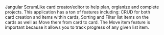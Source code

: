 Jangular ScrumLike card creator/editor to help plan, orgianize and complete projects.  This application has a ton of features including:  CRUD for both card creation and items within cards, Sorting and Filter list items on the cards as well as Move them from card to card.  The Move item feature is important because it allows you to track progress of any given list item.  
